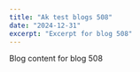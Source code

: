 ```yaml
---
title: "Ak test blogs 508"
date: "2024-12-31"
excerpt: "Excerpt for blog 508"
---
```


Blog content for blog 508